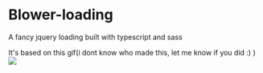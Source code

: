 # Blower-loading
A fancy jquery loading built with typescript and sass

It's based on this gif(i dont know who made this, let me know if you did :) )
![](http://gifzui.com/media/2017/02/upload-image-1487818513.gif)
